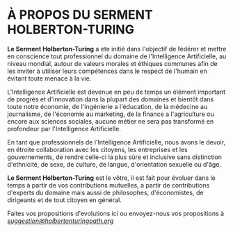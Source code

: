 # À PROPOS DU SERMENT HOLBERTON-TURING

**Le Serment Holberton-Turing** a ete initié dans l'objectif de fédérer et mettre en conscience tout professionnel du domaine de l'Intelligence Artificielle, au niveau mondial, autour de valeurs morales et éthiques communes afin de les inviter à utiliser leurs compétences dans le respect de l'humain en évitant toute menace à la vie.

L'Intelligence Artificielle est devenue en peu de temps un élément important de progrès et d'innovation dans la plupart des domaines et bientôt dans toute notre économie, de l'ingénierie a l'éducation, de la médecine au journalisme, de l'économie au marketing, de la finance a l'agriculture ou encore aux sciences sociales, aucune métier ne sera pas transformé en profondeur par l'Intelligence Artificielle.

En tant que professionnels de l'Intelligence Artificielle, nous avons le devoir, en étroite collaboration avec les citoyens, les entreprises et les gouvernements, de rendre celle-ci la plus sûre et inclusive sans distinction d'ethnicité, de sexe, de culture, de langue, d'orientation sexuelle ou d'âge.

**Le Serment Holberton-Turing** est le vôtre, il est fait pour évoluer dans le temps à partir de vos contributions mutuelles, a partir de contributions d'experts du domaine mais aussi de philosophes, d'économistes, de dirigeants et de tout citoyen en général.

Faites vos propositions d'evolutions ici ou envoyez-nous vos propositions à *suggestion@holbertonturingoath.org*
